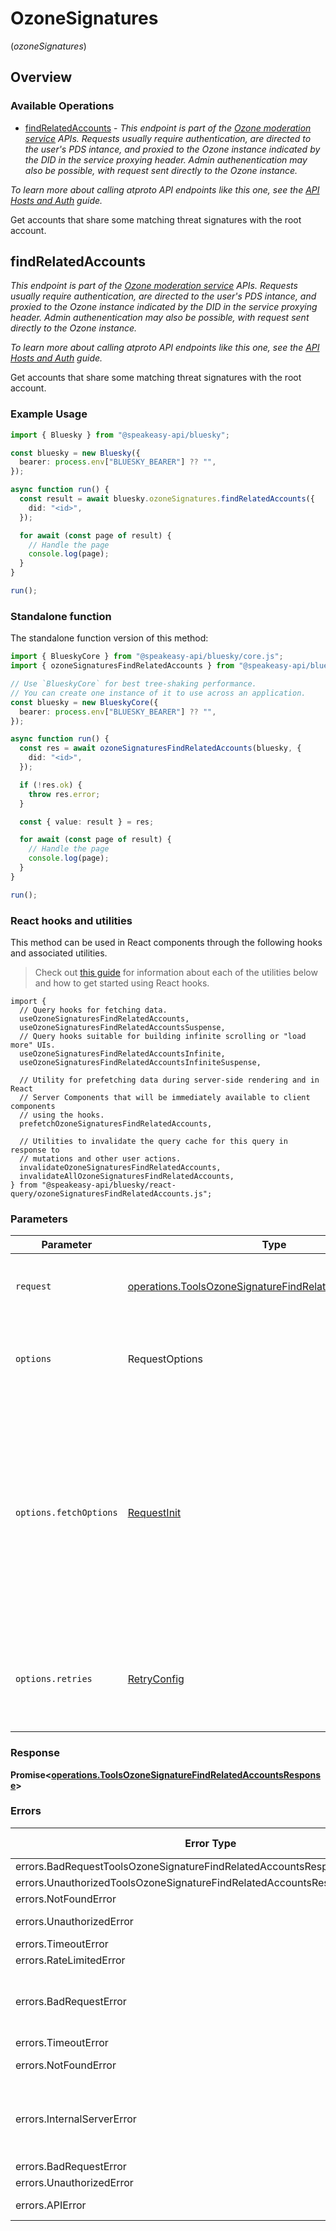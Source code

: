 # OzoneSignatures
(*ozoneSignatures*)

## Overview

### Available Operations

* [findRelatedAccounts](#findrelatedaccounts) - *This endpoint is part of the [Ozone moderation service](https://ozone.tools/) APIs. Requests usually require authentication, are directed to the user's PDS intance, and proxied to the Ozone instance indicated by the DID in the service proxying header. Admin authenentication may also be possible, with request sent directly to the Ozone instance.*

*To learn more about calling atproto API endpoints like this one, see the [API Hosts and Auth](/docs/advanced-guides/api-directory) guide.*

Get accounts that share some matching threat signatures with the root account.

## findRelatedAccounts

*This endpoint is part of the [Ozone moderation service](https://ozone.tools/) APIs. Requests usually require authentication, are directed to the user's PDS intance, and proxied to the Ozone instance indicated by the DID in the service proxying header. Admin authenentication may also be possible, with request sent directly to the Ozone instance.*

*To learn more about calling atproto API endpoints like this one, see the [API Hosts and Auth](/docs/advanced-guides/api-directory) guide.*

Get accounts that share some matching threat signatures with the root account.

### Example Usage

```typescript
import { Bluesky } from "@speakeasy-api/bluesky";

const bluesky = new Bluesky({
  bearer: process.env["BLUESKY_BEARER"] ?? "",
});

async function run() {
  const result = await bluesky.ozoneSignatures.findRelatedAccounts({
    did: "<id>",
  });

  for await (const page of result) {
    // Handle the page
    console.log(page);
  }
}

run();
```

### Standalone function

The standalone function version of this method:

```typescript
import { BlueskyCore } from "@speakeasy-api/bluesky/core.js";
import { ozoneSignaturesFindRelatedAccounts } from "@speakeasy-api/bluesky/funcs/ozoneSignaturesFindRelatedAccounts.js";

// Use `BlueskyCore` for best tree-shaking performance.
// You can create one instance of it to use across an application.
const bluesky = new BlueskyCore({
  bearer: process.env["BLUESKY_BEARER"] ?? "",
});

async function run() {
  const res = await ozoneSignaturesFindRelatedAccounts(bluesky, {
    did: "<id>",
  });

  if (!res.ok) {
    throw res.error;
  }

  const { value: result } = res;

  for await (const page of result) {
    // Handle the page
    console.log(page);
  }
}

run();
```

### React hooks and utilities

This method can be used in React components through the following hooks and
associated utilities.

> Check out [this guide][hook-guide] for information about each of the utilities
> below and how to get started using React hooks.

[hook-guide]: ../../../REACT_QUERY.md

```tsx
import {
  // Query hooks for fetching data.
  useOzoneSignaturesFindRelatedAccounts,
  useOzoneSignaturesFindRelatedAccountsSuspense,
  // Query hooks suitable for building infinite scrolling or "load more" UIs.
  useOzoneSignaturesFindRelatedAccountsInfinite,
  useOzoneSignaturesFindRelatedAccountsInfiniteSuspense,

  // Utility for prefetching data during server-side rendering and in React
  // Server Components that will be immediately available to client components
  // using the hooks.
  prefetchOzoneSignaturesFindRelatedAccounts,
  
  // Utilities to invalidate the query cache for this query in response to
  // mutations and other user actions.
  invalidateOzoneSignaturesFindRelatedAccounts,
  invalidateAllOzoneSignaturesFindRelatedAccounts,
} from "@speakeasy-api/bluesky/react-query/ozoneSignaturesFindRelatedAccounts.js";
```

### Parameters

| Parameter                                                                                                                                                                      | Type                                                                                                                                                                           | Required                                                                                                                                                                       | Description                                                                                                                                                                    |
| ------------------------------------------------------------------------------------------------------------------------------------------------------------------------------ | ------------------------------------------------------------------------------------------------------------------------------------------------------------------------------ | ------------------------------------------------------------------------------------------------------------------------------------------------------------------------------ | ------------------------------------------------------------------------------------------------------------------------------------------------------------------------------ |
| `request`                                                                                                                                                                      | [operations.ToolsOzoneSignatureFindRelatedAccountsRequest](../../models/operations/toolsozonesignaturefindrelatedaccountsrequest.md)                                           | :heavy_check_mark:                                                                                                                                                             | The request object to use for the request.                                                                                                                                     |
| `options`                                                                                                                                                                      | RequestOptions                                                                                                                                                                 | :heavy_minus_sign:                                                                                                                                                             | Used to set various options for making HTTP requests.                                                                                                                          |
| `options.fetchOptions`                                                                                                                                                         | [RequestInit](https://developer.mozilla.org/en-US/docs/Web/API/Request/Request#options)                                                                                        | :heavy_minus_sign:                                                                                                                                                             | Options that are passed to the underlying HTTP request. This can be used to inject extra headers for examples. All `Request` options, except `method` and `body`, are allowed. |
| `options.retries`                                                                                                                                                              | [RetryConfig](../../lib/utils/retryconfig.md)                                                                                                                                  | :heavy_minus_sign:                                                                                                                                                             | Enables retrying HTTP requests under certain failure conditions.                                                                                                               |

### Response

**Promise\<[operations.ToolsOzoneSignatureFindRelatedAccountsResponse](../../models/operations/toolsozonesignaturefindrelatedaccountsresponse.md)\>**

### Errors

| Error Type                                                                 | Status Code                                                                | Content Type                                                               |
| -------------------------------------------------------------------------- | -------------------------------------------------------------------------- | -------------------------------------------------------------------------- |
| errors.BadRequestToolsOzoneSignatureFindRelatedAccountsResponseBodyError   | 400                                                                        | application/json                                                           |
| errors.UnauthorizedToolsOzoneSignatureFindRelatedAccountsResponseBodyError | 401                                                                        | application/json                                                           |
| errors.NotFoundError                                                       | 404                                                                        | application/json                                                           |
| errors.UnauthorizedError                                                   | 403, 407                                                                   | application/json                                                           |
| errors.TimeoutError                                                        | 408                                                                        | application/json                                                           |
| errors.RateLimitedError                                                    | 429                                                                        | application/json                                                           |
| errors.BadRequestError                                                     | 413, 414, 415, 422, 431                                                    | application/json                                                           |
| errors.TimeoutError                                                        | 504                                                                        | application/json                                                           |
| errors.NotFoundError                                                       | 501, 505                                                                   | application/json                                                           |
| errors.InternalServerError                                                 | 500, 502, 503, 506, 507, 508                                               | application/json                                                           |
| errors.BadRequestError                                                     | 510                                                                        | application/json                                                           |
| errors.UnauthorizedError                                                   | 511                                                                        | application/json                                                           |
| errors.APIError                                                            | 4XX, 5XX                                                                   | \*/\*                                                                      |